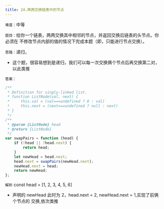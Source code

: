 ```yaml
---
title: 24.两两交换链表中的节点
---
```


`难度：`中等

`题目：`给你一个链表，两两交换其中相邻的节点，并返回交换后链表的头节点。你必须在
不修改节点内部的值的情况下完成本题（即，只能进行节点交换）。

`思路：`递归，

-   这个题，很容易想到是递归，我们可以每一次交换俩个节点后再交换第二对，以此类推

`答案：`

```js
/**
 * Definition for singly-linked list.
 * function ListNode(val, next) {
 *     this.val = (val===undefined ? 0 : val)
 *     this.next = (next===undefined ? null : next)
 * }
 */
/**
 * @param {ListNode} head
 * @return {ListNode}
 */
var swapPairs = function (head) {
	if (!head || !head.next) {
		return head;
	}
	let newHead = head.next;
	head.next = swapPairs(newHead.next);
	newHead.next = head;
	return newHead;
};
```

`解析` const head = [1, 2, 3, 4, 5, 6]

-   声明的 newHead 此时为 2，head.next = 2, newHead.next = 1,实现了前俩个节点的
    交换,依次类推
